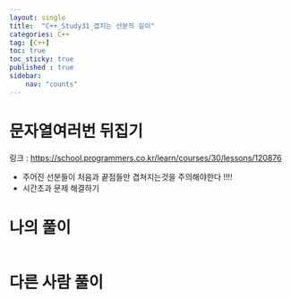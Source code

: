 ```yaml
---
layout: single
title:  "C++_Study31_겹치는 선분의 길이"
categories: C++
tag: [C++]
toc: true
toc_sticky: true
published : true
sidebar:
    nav: "counts"  
---
```


# 문자열여러번 뒤집기
   
링크 : <https://school.programmers.co.kr/learn/courses/30/lessons/120876>
   
* 주어진 선분들이 처음과 끝점들만 겹쳐지는것을 주의해야한다 !!!!
* 시간초과 문제 해결하기
   
# 나의 풀이   

```cpp

```

# 다른 사람 풀이

```cpp

```